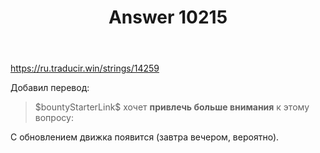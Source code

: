 ﻿---
title: "Answer 10215"
se.owner.user_id: 15479
se.owner.display_name: "Suvitruf - Andrei Apanasik"
se.owner.link: "https://ru.meta.stackoverflow.com/users/15479/suvitruf-andrei-apanasik"
se.answer_id: 10215
se.question_id: 10214
se.post_type: answer
se.is_accepted: True
---
<p><a href="https://ru.traducir.win/strings/14259" rel="nofollow noreferrer">https://ru.traducir.win/strings/14259</a></p>

<p>Добавил перевод:</p>

<blockquote>
  <p>$bountyStarterLink$ хочет <strong>привлечь больше внимания</strong> к этому вопросу:</p>
</blockquote>

<p>С обновлением движка появится (завтра вечером, вероятно).</p>
